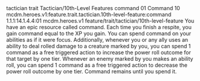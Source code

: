 <ability>
  <metadata>
    <class>tactician</class>
    <feature_type>trait</feature_type>
    <file_dpath>Tactician/10th-Level Features</file_dpath>
    <item_id>command</item_id>
    <item_index>01</item_index>
    <item_name>Command</item_name>
    <level>10</level>
    <scc>mcdm.heroes.v1:feature.trait.tactician.10th-level-feature:command</scc>
    <scdc>1.1.1:14.1.4.4:01</scdc>
    <source>mcdm.heroes.v1</source>
    <type>feature/trait/tactician/10th-level-feature</type>
  </metadata>
  <effects>
    <effect type="mundane">You have an epic resource called command. Each time you finish a respite, you gain command equal to the XP you gain. You can spend command on your abilities as if it were focus.
Additionally, whenever you or any ally uses an ability to deal rolled damage to a creature marked by you, you can spend 1 command as a free triggered action to increase the power roll outcome for that target by one tier. Whenever an enemy marked by you makes an ability roll, you can spend 1 command as a free triggered action to decrease the power roll outcome by one tier.
Command remains until you spend it.</effect>
  </effects>
</ability>
